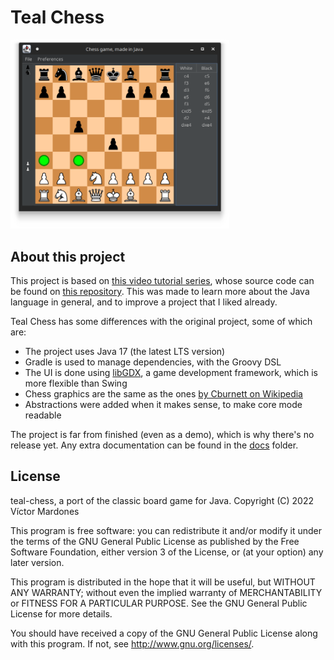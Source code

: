 # Teal Chess

[<img src="screenshots/teal-chess.png" alt="Teal Chess" width="350"/>](screenshots/teal-chess.png)

## About this project

This project is based on
[this video tutorial series](https://www.youtube.com/playlist?list=PLOJzCFLZdG4zk5d-1_ah2B4kqZSeIlWtt),
whose source code can be found on
[this repository](https://github.com/amir650/BlackWidow-Chess). This was made to
learn more about the Java language in general, and to improve a project that I
liked already.

Teal Chess has some differences with the original project, some of which are:

- The project uses Java 17 (the latest LTS version)
- Gradle is used to manage dependencies, with the Groovy DSL
- The UI is done using [libGDX](https://libgdx.com/), a game development
  framework, which is more flexible than Swing
- Chess graphics are the same as the ones
  [by Cburnett on Wikipedia](https://en.wikipedia.org/wiki/User:Cburnett/GFDL_images/Chess)
- Abstractions were added when it makes sense, to make core mode readable

The project is far from finished (even as a demo), which is why there's no
release yet. Any extra documentation can be found in the [docs](docs) folder.

## License

teal-chess, a port of the classic board game for Java.
Copyright (C) 2022  Víctor Mardones

This program is free software: you can redistribute it and/or modify
it under the terms of the GNU General Public License as published by
the Free Software Foundation, either version 3 of the License, or
(at your option) any later version.

This program is distributed in the hope that it will be useful,
but WITHOUT ANY WARRANTY; without even the implied warranty of
MERCHANTABILITY or FITNESS FOR A PARTICULAR PURPOSE.  See the
GNU General Public License for more details.

You should have received a copy of the GNU General Public License
along with this program.  If not, see <http://www.gnu.org/licenses/>.
